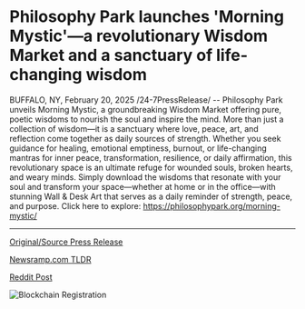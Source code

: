 # Philosophy Park launches 'Morning Mystic'—a revolutionary Wisdom Market and a sanctuary of life-changing wisdom

BUFFALO, NY, February 20, 2025 /24-7PressRelease/ -- Philosophy Park unveils Morning Mystic, a groundbreaking Wisdom Market offering pure, poetic wisdoms to nourish the soul and inspire the mind.  More than just a collection of wisdom—it is a sanctuary where love, peace, art, and reflection come together as daily sources of strength. Whether you seek guidance for healing, emotional emptiness, burnout, or life-changing mantras for inner peace, transformation, resilience, or daily affirmation, this revolutionary space is an ultimate refuge for wounded souls, broken hearts, and weary minds.  Simply download the wisdoms that resonate with your soul and transform your space—whether at home or in the office—with stunning Wall & Desk Art that serves as a daily reminder of strength, peace, and purpose.  Click here to explore: https://philosophypark.org/morning-mystic/ 

---

[Original/Source Press Release](https://www.24-7pressrelease.com/press-release/519863/philosophy-park-launches-morning-mystica-revolutionary-wisdom-market-and-a-sanctuary-of-life-changing-wisdom)
                    

[Newsramp.com TLDR](https://newsramp.com/curated-news/philosophy-park-launches-morning-mystic-a-sanctuary-of-pure-wisdom-and-inspiration/08a3a74fd050763127aa401d64c7264f) 

 



[Reddit Post](https://www.reddit.com/r/newsramp/comments/1ittn2e/philosophy_park_launches_morning_mystic_a/) 



![Blockchain Registration](https://cdn.newsramp.app/24-7PressRelease/qrcode/252/20/hikebL2i.webp)